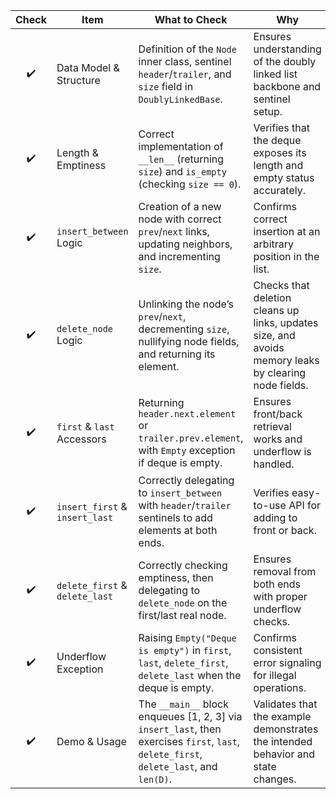 | Check | Item                           | What to Check                                                                                                                            | Why                                                                                                  |
| :---: | ------------------------------ | ---------------------------------------------------------------------------------------------------------------------------------------- | ---------------------------------------------------------------------------------------------------- |
|   ✔️  | Data Model & Structure         | Definition of the `Node` inner class, sentinel `header`/`trailer`, and `size` field in `DoublyLinkedBase`.                               | Ensures understanding of the doubly linked list backbone and sentinel setup.                         |
|   ✔️  | Length & Emptiness             | Correct implementation of `__len__` (returning `size`) and `is_empty` (checking `size == 0`).                                            | Verifies that the deque exposes its length and empty status accurately.                              |
|   ✔️  | `insert_between` Logic         | Creation of a new node with correct `prev`/`next` links, updating neighbors, and incrementing `size`.                                    | Confirms correct insertion at an arbitrary position in the list.                                     |
|   ✔️  | `delete_node` Logic            | Unlinking the node’s `prev`/`next`, decrementing `size`, nullifying node fields, and returning its element.                              | Checks that deletion cleans up links, updates size, and avoids memory leaks by clearing node fields. |
|   ✔️  | `first` & `last` Accessors     | Returning `header.next.element` or `trailer.prev.element`, with `Empty` exception if deque is empty.                                     | Ensures front/back retrieval works and underflow is handled.                                         |
|   ✔️  | `insert_first` & `insert_last` | Correctly delegating to `insert_between` with `header`/`trailer` sentinels to add elements at both ends.                                 | Verifies easy-to-use API for adding to front or back.                                                |
|   ✔️  | `delete_first` & `delete_last` | Correctly checking emptiness, then delegating to `delete_node` on the first/last real node.                                              | Ensures removal from both ends with proper underflow checks.                                         |
|   ✔️  | Underflow Exception            | Raising `Empty("Deque is empty")` in `first`, `last`, `delete_first`, `delete_last` when the deque is empty.                             | Confirms consistent error signaling for illegal operations.                                          |
|   ✔️  | Demo & Usage                   | The `__main__` block enqueues \[1, 2, 3] via `insert_last`, then exercises `first`, `last`, `delete_first`, `delete_last`, and `len(D)`. | Validates that the example demonstrates the intended behavior and state changes.                     |
